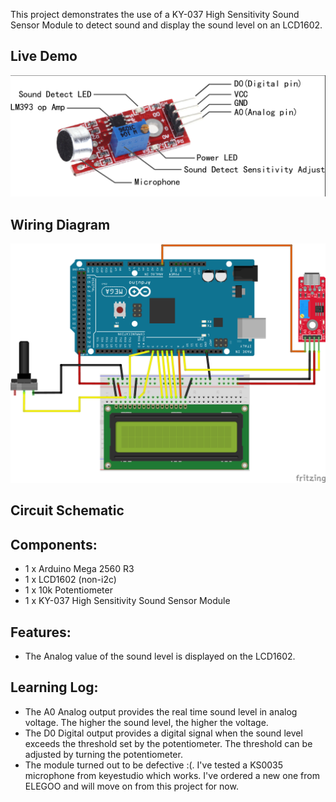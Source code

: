 This project demonstrates the use of a KY-037 High Sensitivity Sound Sensor Module to detect sound and display the sound level on an LCD1602.

## Live Demo
[comment]: # (insert video in the next line)

![Sound Sensor Module Pinout](./Sound%20Sensor%20Module%20Pinout.png)

## Wiring Diagram


![Wiring Diagram](./Sound%20Sensor%20Module%20Wiring%20Diagram.png)
## Circuit Schematic

## Components:
- 1 x Arduino Mega 2560 R3
- 1 x LCD1602 (non-i2c)
- 1 x 10k Potentiometer
- 1 x KY-037 High Sensitivity Sound Sensor Module

## Features:
- The Analog value of the sound level is displayed on the LCD1602.

## Learning Log:
- The A0 Analog output provides the real time sound level in analog voltage. The higher the sound level, the higher the voltage.
- The D0 Digital output provides a digital signal when the sound level exceeds the threshold set by the potentiometer. The threshold can be adjusted by turning the potentiometer.
- The module turned out to be defective :(. I've tested a KS0035 microphone from keyestudio which works. I've ordered a new one from ELEGOO and will move on from this project for now.
